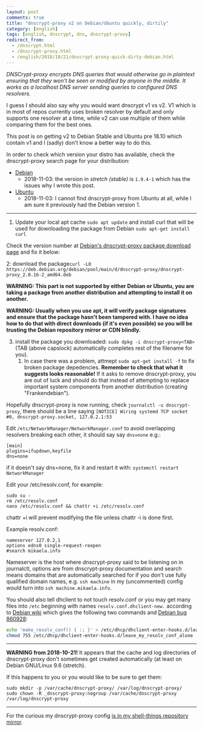 ```yaml
---
layout: post
comments: true
title: "dnscrypt-proxy v2 on Debian/Ubuntu quickly, dirtily"
category: [english]
tags: [english, dnscrypt, dns, dnscrypt-proxy]
redirect_from:
  - /dnscrypt.html
  - /dnscrypt-proxy.html
  - /english/2018/10/21/dnscrypt-proxy-quick-dirty-debian.html
---
```


*DNSCrypt-proxy encrypts DNS queries that would otherwise go in plaintext
 ensuring that they won't be seen or modified by anyone in the middle. It
 works as a localhost DNS server sending queries to configured DNS
 resolvers.*

I guess I should also say why you would want dnscrypt v1 vs v2. V1 which
is in most of repos currently uses broken resolver by default and only
supports one resolver at a time, while v2 can use multiple of them while
comparing them for the best ones.

This post is on getting v2 to Debian Stable and Ubuntu pre 18.10 which
contain v1 and I (sadly) don't know a better way to do this.

In order to check which version your distro has available, check the
dnscrypt-proxy search page for your distribution:

* [Debian](https://packages.debian.org/dnscrypt-proxy)
    * 2018-11-03: the version in *stretch (stable)* is `1.9.4-1` which has
      the issues why I wrote this post.
* [Ubuntu](https://packages.ubuntu.com/dnscrypt-proxy)
    * 2018-11-03: I cannot find dnscrypt-proxy from Ubuntu at all, while I
      am sure it previously had the Debian version 1.

* * * * *

1. Update your local apt cache `sudo apt update` and install curl that will
be used for downloading the package from Debian `sudo apt-get install curl`

Check the version number at [Debian's dnscrypt-proxy package download page](https://packages.debian.org/sid/amd64/dnscrypt-proxy/download) and fix it
below:

2: download the package`curl -LO https://deb.debian.org/debian/pool/main/d/dnscrypt-proxy/dnscrypt-proxy_2.0.16-2_amd64.deb`

**WARNING: This part is not supported by either Debian or Ubuntu, you are
  taking a package from another distribution and attempting to install it
  on another.**

**WARNING: Usually when you use apt, it will verify package signatures and
  ensure that the package hasn't been tampered with. I have no idea how to
  do that with direct downloads (if it's even possible) so you will be
  trusting the Debian repository mirror or CDN blindly.**

3. install the package you downloaded: `sudo dpkg -i dnscrypt-proxy<TAB>`
   (TAB (above capslock) automatically completes rest of the filename for
   you).
   1. In case there was a problem, attmept `sudo apt-get install -f` to fix
      broken package depedencies. **Remember to check that what it suggests
      looks reasonable!** If it asks to remove dnscrypt-proxy, you are out
      of luck and should do that instead of attempting to replace important
      system components from another distribution (creating
      "Frankendebian").

Hopefully dnscrypt-proxy is now running, check
`journalctl -u dnscrypt-proxy`, there should be a line saying
`[NOTICE] Wiring systemd TCP socket #0, dnscrypt-proxy.socket, 127.0.2.1:53`

Edit `/etc/NetworkManager/NetworkManager.conf` to avoid overlapping
resolvers breaking each other, it should say say `dns=none`
e.g.:

```
[main]
plugins=ifupdown,keyfile
dns=none
```

if it doesn't say dns=none, fix it and restart it with:
`systemctl restart NetworkManager`

Edit your /etc/resolv.conf, for example:

```
sudo su -
rm /etc/resolv.conf
nano /etc/resolv.conf && chattr +i /etc/resolv.conf
```

chattr +i will prevent modifying the file unless chattr -i is done first.

Example resolv.conf:

```
nameserver 127.0.2.1
options edns0 single-request-reopen
#search mikaela.info
```

Nameserver is the host where dnscrypt-proxy said to be listening on in
journalctl, options are from dnscrypt-proxy documentation and search means
domains that are automatically searched for if you don't use fully
qualified domain names, e.g. `ssh machine` in my (uncommented) config
would turn into `ssh machine.mikaela.info`.

You should also tell dhclient to not touch resolv.conf or you may get many
files into `/etc` beginning with names `resolv.conf.dhclient-new.`
according to
[Debian wiki](https://wiki.debian.org/resolv.conf#Stop_dhclient_from_modifying_.2Fetc.2Fresolv.conf) which gives the following two commands and
[Debian bug 860928](https://bugs.debian.org/cgi-bin/bugreport.cgi?bug=860928):

```bash
echo 'make_resolv_conf() { :; }' > /etc/dhcp/dhclient-enter-hooks.d/leave_my_resolv_conf_alone
chmod 755 /etc/dhcp/dhclient-enter-hooks.d/leave_my_resolv_conf_alone
```

* * * * *

**WARNING from 2018-10-21!** It appears that the cache and log directories
of dnscrypt-proxy don't sometimes get created automatically (at least on
Debian GNU/Linux 9.6 (stretch).

If this happens to you or you would like to be sure to get them:

```
sudo mkdir -p /var/cache/dnscrypt-proxy/ /var/log/dnscrypt-proxy/
sudo chown -R _dnscrypt-proxy:nogroup /var/cache/dnscrypt-proxy /var/log/dnscrypt-proxy
```

* * * * *

For the curious my dnscrypt-proxy config [is in my shell-things repository](https://github.com/Mikaela/shell-things/tree/master/etc/dnscrypt-proxy) [mirror](https://gitea.blesmrt.net/mikaela/shell-things/src/branch/master/etc/dnscrypt-proxy).
